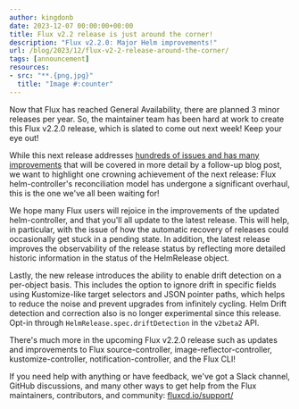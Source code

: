 ```yaml
---
author: kingdonb
date: 2023-12-07 00:00:00+00:00
title: Flux v2.2 release is just around the corner!
description: "Flux v2.2.0: Major Helm improvements!"
url: /blog/2023/12/flux-v2-2-release-around-the-corner/
tags: [announcement]
resources:
- src: "**.{png,jpg}"
  title: "Image #:counter"
---
```


Now that Flux has reached General Availability, there are planned 3 minor releases per year. So, the maintainer team has been hard at work to create this Flux v2.2.0 release, which is slated to come out next week! Keep your eye out!

While this next release addresses [hundreds of issues and has many improvements](https://github.com/fluxcd/flux2/issues/4410) that will be covered in more detail by a follow-up blog post, we want to highlight one crowning achievement of the next release: Flux helm-controller's reconciliation model has undergone a significant overhaul, this is the one we've all been waiting for!

We hope many Flux users will rejoice in the improvements of the updated helm-controller, and that you'll all update to the latest release. This will help, in particular, with the issue of how the automatic recovery of releases could occasionally get stuck in a pending state. In addition, the latest release improves the observability of the release status by reflecting more detailed historic information in the status of the HelmRelease object.

Lastly, the new release introduces the ability to enable drift detection on a per-object basis. This includes the option to ignore drift in specific fields using Kustomize-like target selectors and JSON pointer paths, which helps to reduce the noise and prevent upgrades from infinitely cycling. Helm Drift detection and correction also is no longer experimental since this release. Opt-in through `HelmRelease.spec.driftDetection` in the `v2beta2` API.

There's much more in the upcoming Flux v2.2.0 release such as updates and improvements to Flux source-controller, image-reflector-controller, kustomize-controller, notification-controller, and the Flux CLI!

If you need help with anything or have feedback, we've got a Slack channel, GitHub discussions, and many other ways to get help from the Flux maintainers, contributors, and community: [fluxcd.io/support/](https://fluxcd.io/support/)

